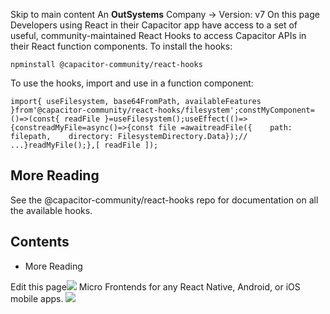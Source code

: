 Skip to main content
An **OutSystems** Company →
Version: v7
On this page
Developers using React in their Capacitor app have access to a set of useful, community-maintained React Hooks to access Capacitor APIs in their React function components.
To install the hooks:
```
npminstall @capacitor-community/react-hooks
```

To use the hooks, import and use in a function component:
```
import{ useFilesystem, base64FromPath, availableFeatures }from'@capacitor-community/react-hooks/filesystem';constMyComponent=()=>(const{ readFile }=useFilesystem();useEffect(()=>{constreadMyFile=async()=>{const file =awaitreadFile({    path: filepath,    directory: FilesystemDirectory.Data});// ...}readMyFile();},[ readFile ]);
```

## More Reading​
See the @capacitor-community/react-hooks repo for documentation on all the available hooks.
## Contents
  * More Reading


Edit this page![](https://images.prismic.io/ionicframeworkcom/d3d3f7a3-023b-4cdf-93af-84674f623818_portals+ad.png?auto=compress,format&rect=0,0,280,200&w=280&h=200)
Micro Frontends for any React Native, Android, or iOS mobile apps.
![](https://cdn.bizible.com/ipv?_biz_r=&_biz_h=802059049&_biz_u=bfa08d03ffe94cbc8ad825d7c77fcc94&_biz_l=https%3A%2F%2Fcapacitorjs.com%2Fdocs%2Fguides%2Freact-hooks&_biz_t=1739803076141&_biz_i=React%20Hooks%20%7C%20Capacitor%20Documentation&_biz_n=45&rnd=575048&cdn_o=a&_biz_z=1739803076141)
